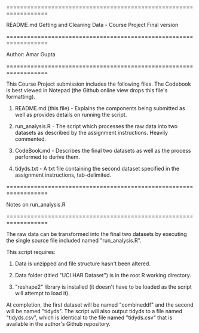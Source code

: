==================================================================

README.md
Getting and Cleaning Data - Course Project
Final version

==================================================================

Author: Amar Gupta

==================================================================


This Course Project submission includes the following files. The Codebook is 
best viewed in Notepad (the Github online view drops this file's formatting).

1) README.md (this file) - Explains the components being submitted as well 
as provides details on running the script.

2) run_analysis.R - The script which processes the raw data into two datasets 
as described by the assignment instructions. Heavily commented.

3) CodeBook.md - Describes the final two datasets as well as the process 
performed to derive them.

4) tidyds.txt - A txt file containing the second dataset specified in the 
assignment instructions, tab-delimited.


==================================================================

Notes on run_analysis.R

==================================================================

The raw data can be transformed into the final two datasets by executing the 
single source file included named "run_analysis.R". 

This script requires:

1) Data is unzipped and file structure hasn't been altered.

2) Data folder (titled "UCI HAR Dataset") is in the root R working directory.

3) "reshape2" library is installed (it doesn't have to be loaded as the script 
will attempt to load it).

At completion, the first dataset will be named "combineddf" and the second 
will be named "tidyds". The script will also output tidyds to a file named 
"tidyds.csv", which is identical to the file named "tidyds.csv" that is 
available in the author's Github repository.